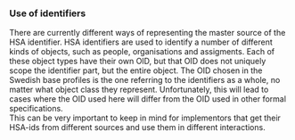 ### Use of identifiers
There are currently different ways of representing the master source of the HSA identifier. HSA identifiers are used to identify a number of different kinds of objects, such as people, organisations and assigments. Each of these object types have their own OID, but that OID does not uniquely scope the identifier part, but the entire object. The OID chosen in the Swedish base profiles is the one referring to the identifiers as a whole, no matter what object class they represent. Unfortunately, this will lead to cases where the OID used here will differ from the OID used in other formal specifications.
<br />
This can be very important to keep in mind for implementors that get their HSA-ids from different sources and use them in different interactions.